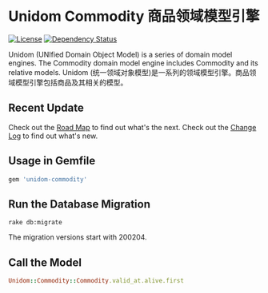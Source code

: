 # Unidom Commodity 商品领域模型引擎

[![License](https://img.shields.io/badge/license-MIT-green.svg)](http://opensource.org/licenses/MIT)
[![Dependency Status](https://gemnasium.com/badges/github.com/topbitdu/unidom-commodity.svg)](https://gemnasium.com/github.com/topbitdu/unidom-commodity)

Unidom (UNIfied Domain Object Model) is a series of domain model engines. The Commodity domain model engine includes Commodity and its relative models.
Unidom (统一领域对象模型)是一系列的领域模型引擎。商品领域模型引擎包括商品及其相关的模型。



## Recent Update

Check out the [Road Map](ROADMAP.md) to find out what's the next.
Check out the [Change Log](CHANGELOG.md) to find out what's new.



## Usage in Gemfile

```ruby
gem 'unidom-commodity'
```



## Run the Database Migration

```shell
rake db:migrate
```
The migration versions start with 200204.



## Call the Model

```ruby
Unidom::Commodity::Commodity.valid_at.alive.first
```

